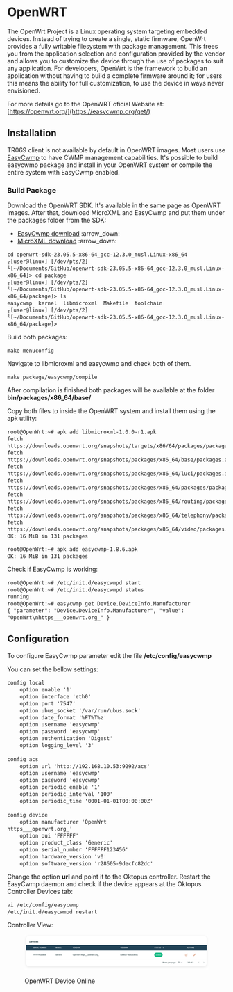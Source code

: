 # OpenWRT

The OpenWrt Project is a Linux operating system targeting embedded devices. Instead of trying to create a single, static firmware, OpenWrt provides a fully writable filesystem with package management. This frees you from the application selection and configuration provided by the vendor and allows you to customize the device through the use of packages to suit any application. For developers, OpenWrt is the framework to build an application without having to build a complete firmware around it; for users this means the ability for full customization, to use the device in ways never envisioned.

For more details go to the OpenWRT oficial Website at: [https://openwrt.org/](https://easycwmp.org/get/)

## Installation

TR069 client is not available by default in OpenWRT images. Most users use [EasyCwmp](https://easycwmp.org/) to have CWMP management capabilities. It's possible to build easycwmp package and install in your OpenWRT system or compile the entire system with EasyCwmp enabled.

### Build Package

Download the OpenWRT SDK. It's available in the same page as OpenWRT images. After that, download MicroXML and EasyCwmp and put them under the packages folder from the SDK:

* [EasyCwmp download](https://easycwmp.org/get/) :arrow\_down:
* [MicroXML download](https://easycwmp.org/download/libmicroxml.tar.gz) :arrow\_down:

```shell
cd openwrt-sdk-23.05.5-x86-64_gcc-12.3.0_musl.Linux-x86_64
┌[user@linux] [/dev/pts/2]
└[~/Documents/GitHub/openwrt-sdk-23.05.5-x86-64_gcc-12.3.0_musl.Linux-x86_64]> cd package
┌[user@linux] [/dev/pts/2]
└[~/Documents/GitHub/openwrt-sdk-23.05.5-x86-64_gcc-12.3.0_musl.Linux-x86_64/package]> ls
easycwmp  kernel  libmicroxml  Makefile  toolchain
┌[user@linux] [/dev/pts/2]
└[~/Documents/GitHub/openwrt-sdk-23.05.5-x86-64_gcc-12.3.0_musl.Linux-x86_64/package]>
```

Build both packages:

```shell
make menuconfig
```

Navigate to libmicroxml and easycwmp and check both of them.

```shell
make package/easycwmp/compile
```

After compilation is finished both packages will be available at the folder **bin/packages/x86\_64/base/**

Copy both files to inside the OpenWRT system and install them using the apk utility:

```shell
root@OpenWrt:~# apk add libmicroxml-1.0.0-r1.apk
fetch https://downloads.openwrt.org/snapshots/targets/x86/64/packages/packages.adb
fetch https://downloads.openwrt.org/snapshots/packages/x86_64/base/packages.adb
fetch https://downloads.openwrt.org/snapshots/packages/x86_64/luci/packages.adb
fetch https://downloads.openwrt.org/snapshots/packages/x86_64/packages/packages.adb
fetch https://downloads.openwrt.org/snapshots/packages/x86_64/routing/packages.adb
fetch https://downloads.openwrt.org/snapshots/packages/x86_64/telephony/packages.adb
fetch https://downloads.openwrt.org/snapshots/packages/x86_64/video/packages.adb
OK: 16 MiB in 131 packages
```

```shell
root@OpenWrt:~# apk add easycwmp-1.8.6.apk
OK: 16 MiB in 131 packages
```

Check if EasyCwmp is working:

```shell
root@OpenWrt:~# /etc/init.d/easycwmpd start
root@OpenWrt:~# /etc/init.d/easycwmpd status
running
root@OpenWrt:~# easycwmp get Device.DeviceInfo.Manufacturer
{ "parameter": "Device.DeviceInfo.Manufacturer", "value": "OpenWrt\nhttps___openwrt.org_" }
```

## Configuration

To configure EasyCwmp parameter edit the file **/etc/config/easycwmp**

You can set the bellow settings:

```
config local
	option enable '1'
	option interface 'eth0'
	option port '7547'
	option ubus_socket '/var/run/ubus.sock'
	option date_format '%FT%T%z'
	option username 'easycwmp'
	option password 'easycwmp'
	option authentication 'Digest'
	option logging_level '3'

config acs
	option url 'http://192.168.10.53:9292/acs'
	option username 'easycwmp'
	option password 'easycwmp'
	option periodic_enable '1'
	option periodic_interval '100'
	option periodic_time '0001-01-01T00:00:00Z'

config device
	option manufacturer 'OpenWrt
https___openwrt.org_'
	option oui 'FFFFFF'
	option product_class 'Generic'
	option serial_number 'FFFFFF123456'
	option hardware_version 'v0'
	option software_version 'r28605-9decfc82dc'
```

Change the option **url** and point it to the Oktopus controller. Restart the EasyCwmp daemon and check if the device appears at the Oktopus Controller Devices tab:

```shell
vi /etc/config/easycwmp
/etc/init.d/easycwmpd restart
```

Controller View:

<figure><img src="../../.gitbook/assets/OpenWRT_Device.png" alt=""><figcaption><p>OpenWRT Device Online</p></figcaption></figure>
